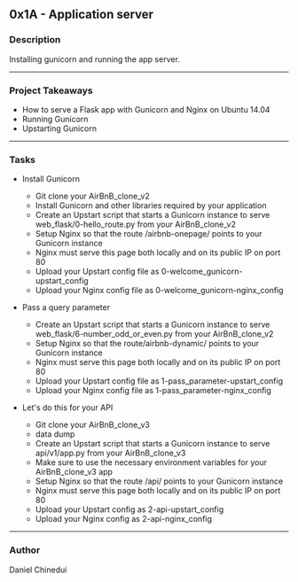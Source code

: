 ## 0x1A - Application server

### Description

Installing gunicorn and running the app server.

---

### Project Takeaways

- How to serve a Flask app with Gunicorn and Nginx on Ubuntu 14.04
- Running Gunicorn
- Upstarting Gunicorn

---

### Tasks

- Install Gunicorn
  - Git clone your AirBnB_clone_v2
  - Install Gunicorn and other libraries required by your application
  - Create an Upstart script that starts a Gunicorn instance to serve web_flask/0-hello_route.py from your AirBnB_clone_v2
  - Setup Nginx so that the route /airbnb-onepage/ points to your Gunicorn instance
  - Nginx must serve this page both locally and on its public IP on port 80
  - Upload your Upstart config file as 0-welcome_gunicorn-upstart_config
  - Upload your Nginx config file as 0-welcome_gunicorn-nginx_config

- Pass a query parameter
  - Create an Upstart script that starts a Gunicorn instance to serve web_flask/6-number_odd_or_even.py from your AirBnB_clone_v2
  - Setup Nginx so that the route/airbnb-dynamic/ points to your Gunicorn instance
  - Nginx must serve this page both locally and on its public IP on port 80
  - Upload your Upstart config file as 1-pass_parameter-upstart_config
  - Upload your Nginx config file as 1-pass_parameter-nginx_config

- Let's do this for your API
  - Git clone your AirBnB_clone_v3
  - data dump
  - Create an Upstart script that starts a Gunicorn instance to serve api/v1/app.py from your AirBnB_clone_v3
  - Make sure to use the necessary environment variables for your AirBnB_clone_v3 app
  - Setup Nginx so that the route /api/ points to your Gunicorn instance
  - Nginx must serve this page both locally and on its public IP on port 80
  - Upload your Upstart config as 2-api-upstart_config
  - Upload your Nginx config as 2-api-nginx_config



---

### Author
Daniel Chinedui

